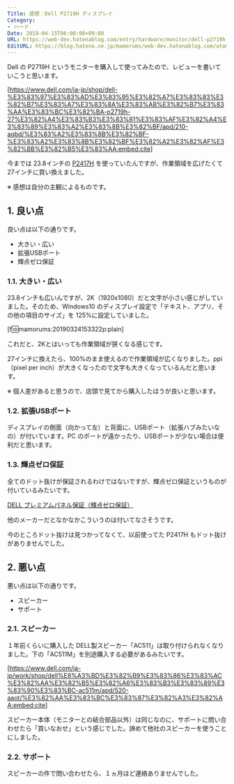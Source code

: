 ```yaml
---
Title: 感想：Dell P2719H ディスプレイ
Category:
- ハード
Date: 2019-04-15T06:00:00+09:00
URL: https://web-dev.hatenablog.com/entry/hardware/monitor/dell-p2719h
EditURL: https://blog.hatena.ne.jp/mamorums/web-dev.hatenablog.com/atom/entry/17680117126998805499
---
```


Dell の P2719H というモニターを購入して使ってみたので、レビューを書いていこうと思います。

[https://www.dell.com/ja-jp/shop/dell-%E3%83%97%E3%83%AD%E3%83%95%E3%82%A7%E3%83%83%E3%82%B7%E3%83%A7%E3%83%8A%E3%83%AB%E3%82%B7%E3%83%AA%E3%83%BC%E3%82%BA-p2719h-27%E3%82%A4%E3%83%B3%E3%83%81%E3%83%AF%E3%82%A4%E3%83%89%E3%83%A2%E3%83%8B%E3%82%BF/apd/210-aqbd/%E3%83%A2%E3%83%8B%E3%82%BF-%E3%83%A2%E3%83%8B%E3%82%BF%E3%82%A2%E3%82%AF%E3%82%BB%E3%82%B5%E3%83%AA:embed:cite]

今までは 23.8インチの [P2417H](/entry/hardware/monitor/dell-p2417h) を使っていたんですが、作業領域を広げたくて 27インチに買い換えました。

※ 感想は自分の主観によるものです。


## 1. 良い点
良い点は以下の通りです。

- 大きい・広い
- 拡張USBポート
- 輝点ゼロ保証

### 1.1. 大きい・広い
23.8インチも広いんですが、2K（1920x1080）だと文字が小さい感じがしていました。そのため、Windows10 のディスプレイ設定で「テキスト、アプリ、その他の項目のサイズ」を 125%に設定していました。

[f:id:mamorums:20190324153322p:plain]

これだと、2Kとはいっても作業領域が狭くなる感じです。

27インチに換えたら、100%のまま使えるので作業領域が広くなりました。ppi（pixel per inch）が大きくなったので文字も大きくなっているんだと思います。

※ 個人差があると思うので、店頭で見てから購入したほうが良いと思います。


### 1.2. 拡張USBポート
ディスプレイの側面（向かって左）と背面に、USBポート（拡張ハブみたいなの）が付いています。PC のポートが遠かったり、USBポートが少ない場合は便利だと思います。


### 1.3. 輝点ゼロ保証
全てのドット抜けが保証されるわけではないですが、輝点ゼロ保証というものが付いているみたいです。

[DELL プレミアムパネル保証（輝点ゼロ保証）](http://www1.jp.dell.com/content/learnmore/learnmore.aspx?c=jp&l=ja&s=gen&~f=lg&~id=monitor_warranty_services)

他のメーカーだとなかなかこういうのは付いてなさそうです。

今のところドット抜けは見つかってなくて、以前使ってた P2417H もドット抜けがありませんでした。


## 2. 悪い点
悪い点は以下の通りです。

- スピーカー
- サポート

### 2.1. スピーカー
１年前くらいに購入した DELL製スピーカー「AC511」は取り付けられなくなりました。下の「AC511M」を別途購入する必要があるみたいです。

[https://www.dell.com/ja-jp/work/shop/dell%E8%A3%BD%E3%82%B9%E3%83%86%E3%83%AC%E3%82%AA%E3%82%B5%E3%82%A6%E3%83%B3%E3%83%89%E3%83%90%E3%83%BC-ac511m/apd/520-aaot/%E3%82%AA%E3%83%BC%E3%83%87%E3%82%A3%E3%82%AA:embed:cite]

スピーカー本体（モニターとの結合部品以外）は同じなのに、サポートに問い合わせたら「買いなおせ」という感じでした。諦めて他社のスピーカーを使うことにしました。

### 2.2. サポート
スピーカーの件で問い合わせたら、１ヵ月ほど連絡ありませんでした。
